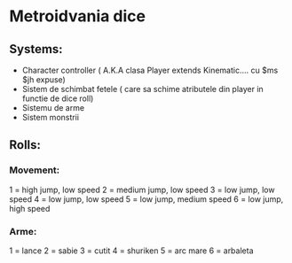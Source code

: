 # Metroidvania dice


## Systems:
 - Character controller ( A.K.A clasa Player extends Kinematic.... cu $ms $jh expuse)
 - Sistem de schimbat fetele ( care sa schime atributele din player in functie de dice roll)
 - Sistemu de arme
 - Sistem monstrii


## Rolls:
### Movement:
 1 = high jump, low speed
 2 = medium jump, low speed
 3 = low jump, low speed
 4 = low jump, low speed
 5 = low jump, medium speed
 6 = low jump, high speed
### Arme:
 1 = lance
 2 = sabie
 3 = cutit
 4 = shuriken
 5 = arc mare
 6 = arbaleta

